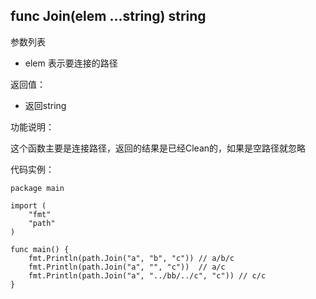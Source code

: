﻿## func Join(elem ...string) string

参数列表

- elem 表示要连接的路径


返回值：

- 返回string

功能说明：

这个函数主要是连接路径，返回的结果是已经Clean的，如果是空路径就忽略



代码实例：
~~~
package main

import (
	"fmt"
	"path"
)

func main() {
	fmt.Println(path.Join("a", "b", "c")) // a/b/c
	fmt.Println(path.Join("a", "", "c"))  // a/c
	fmt.Println(path.Join("a", "../bb/../c", "c")) // c/c
}
~~~